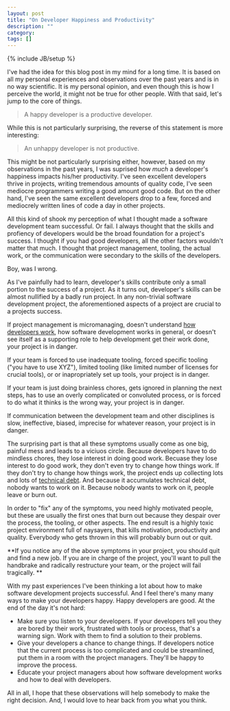 ```yaml
---
layout: post
title: "On Developer Happiness and Productivity"
description: ""
category: 
tags: []
---
```

{% include JB/setup %}

I've had the idea for this blog post in my mind for a long time. It is based on all my personal experiences and observations over the past years and is in no way scientific. It is my personal opinion, and even though this is how I perceive the world, it might not be true for other people. With that said, let's jump to the core of things.

> A happy developer is a productive developer. 

While this is not particularly surprising, the reverse of this statement is more interesting:

> An unhappy developer is not productive. 

This might be not particularly surprising either, however, based on my observations in the past years, I was suprised how *much* a developer's happiness impacts his/her productivity. I've seen excellent developers thrive in projects, writing tremendous amounts of quality code, I've seen mediocre programmers writing a good amount good code. But on the other hand, I've seen the same excellent developers drop to a few, forced and mediocrely written lines of code a day in other projects. 

All this kind of shook my perception of what I thought made a software development team successful. Or fail. I always thought that the skills and profiency of developers would be the broad foundation for a project's success. I thought if you had good developers, all the other factors wouldn't matter that much. I thought that project management, tooling, the actual work, or the communication were secondary to the skills of the developers. 

Boy, was I wrong.

As I've painfully had to learn, developer's skills contribute only a small portion to the success of a project. As it turns out, developer's skills can be almost nullified by a badly run project. In any non-trivial software development project, the aforementioned aspects of a project are crucial to a projects success.

If project management is micromanaging, doesn't understand [how developers work](http://alexthunder.livejournal.com/309815.html), how software development works in general, or doesn't see itself as a supporting role to help development get their work done, your project is in danger.

If your team is forced to use inadequate tooling, forced specific tooling ("you have to use XYZ"), limited tooling (like limited number of licenses for crucial tools), or or inapropriately set up tools, your project is in danger.

If your team is just doing brainless chores, gets ignored in planning the next steps, has to use an overly complicated or convoluted process, or is forced to do what it thinks is the wrong way, your project is in danger.

If communication between the development team and other disciplines is slow, ineffective, biased, imprecise for whatever reason, your project is in danger.


The surprising part is that all these symptoms usually come as one big, painful mess and leads to a viciuos circle. Because developers have to do mindless chores, they lose interest in doing good work. Becuase they lose interest to do good work, they don't even try to change how things work. If they don't try to change how things work, the project ends up collecting lots and lots of [technical debt](http://martinfowler.com/bliki/TechnicalDebt.html). And because it accumulates technical debt, nobody wants to work on it. Because nobody wants to work on it, people leave or burn out. 

In order to "fix" any of the symptoms, you need highly motivated people, but these are usually the first ones that burn out because they despair over the process, the tooling, or other aspects. The end result is a highly toxic project environment full of naysayers, that kills motivation, productivity and quality. Everybody who gets thrown in this will probably burn out or quit. 

**If you notice any of the above symptoms in your project, you should quit and find a new job. If you are in charge of the project, you'll want to pull the handbrake and radically restructure your team, or the project will fail tragically. **

With my past experiences I've been thinking a lot about how to make software development projects successful. And I feel there's many many ways to make your developers happy. Happy developers are good. At the end of the day it's not hard:

* Make sure you listen to your developers. If your developers tell you they are bored by their work, frustrated with tools or process, that's a warning sign. Work with them to find a solution to their problems.
* Give your developers a chance to change things. If developers notice that the current process is too complicated and could be streamlined, put them in a room with the project managers. They'll be happy to improve the process. 
* Educate your project managers about how software development works and how to deal with developers. 

All in all, I hope that these observations will help somebody to make the right decision. And, I would love to hear back from you what you think.



